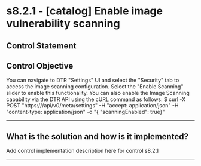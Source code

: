 # s8.2.1 - \[catalog\] Enable image vulnerability scanning

## Control Statement

## Control Objective

You can navigate to DTR "Settings" UI and select the "Security" tab to access the image scanning configuration. Select the "Enable Scanning" slider to enable this functionality. You can also enable the Image Scanning capability via the DTR API using the cURL command as follows:     $ curl -X POST "https:///api/v0/meta/settings" -H "accept: application/json" -H "content-type: application/json" -d "{ \"scanningEnabled\": true}"

______________________________________________________________________

## What is the solution and how is it implemented?

Add control implementation description here for control s8.2.1

______________________________________________________________________
